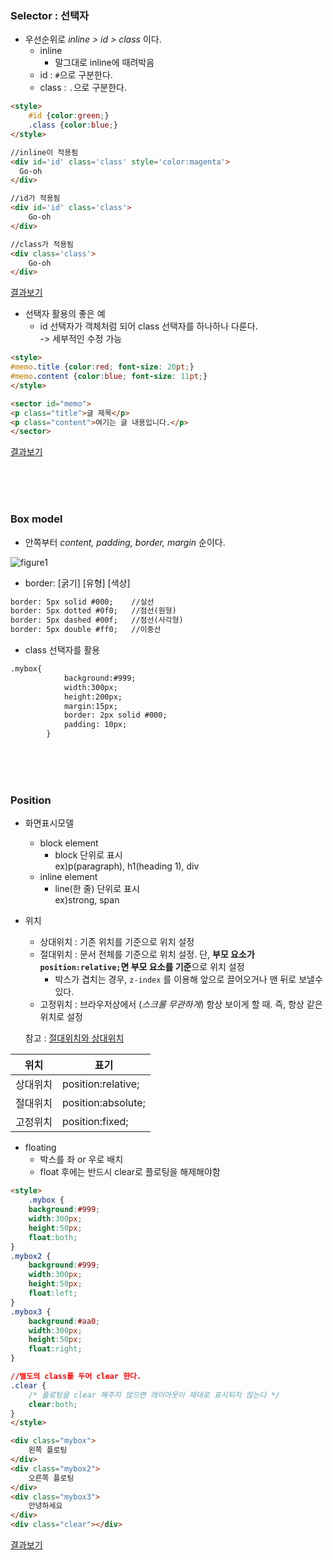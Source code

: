 ### Selector : 선택자
- 우선순위로 *inline > id > class* 이다.
    - inline
        - 말그대로 inline에 때려박음 
    - id : `#`으로 구분한다.     
    - class : `.`으로 구분한다.
        
```html
<style>
    #id {color:green;}
    .class {color:blue;}
</style>

//inline이 적용됨
<div id='id' class='class' style='color:magenta'>
  Go-oh
</div>

//id가 적용됨
<div id='id' class='class'>     
    Go-oh
</div>

//class가 적용됨
<div class='class'>     
    Go-oh
</div>
```
<a href="https://codepen.io/go-oh/pen/jOWRPzo"> 결과보기 </a>

- 선택자 활용의 좋은 예
    - id 선택자가 객체처럼 되어 class 선택자를 하나하나 다룬다.  
    -> 세부적인 수정 가능
    
```html
<style>
#memo.title {color:red; font-size: 20pt;}
#memo.content {color:blue; font-size: 11pt;}
</style>

<sector id="memo">
<p class="title">글 제목</p>
<p class="content">여기는 글 내용입니다.</p>
</sector>
```
<a href="https://codepen.io/sinbi/pen/ZBoLXo"> 결과보기 </a>
   
<br><br><br>

### Box model
- 안쪽부터 *content, padding, border, margin* 순이다.

![figure1](https://media.vlpt.us/images/yotae07/post/3fa079c7-5888-489b-8446-6e16ef392f03/margin,%20border,%20padding,%20and%20content.png)

- border: [굵기] [유형] [색상]
```html
border: 5px solid #000;    //실선
border: 5px dotted #0f0;   //점선(원형)
border: 5px dashed #00f;   //점선(사각형)
border: 5px double #ff0;   //이중선
```

- class 선택자를 활용
```html
.mybox{
            background:#999;
            width:300px;
            height:200px;
            margin:15px;
            border: 2px solid #000;    
            padding: 10px;
        }
```

<br><br><br>

### Position
- 화면표시모델
    - block element
		- block 단위로 표시  
        ex)p(paragraph), h1(heading 1), div
    - inline element  
		- line(한 줄) 단위로 표시  
        ex)strong, span
		
- 위치  
	- 상대위치 : 기존 위치를 기준으로 위치 설정
	- 절대위치 : 문서 전체를 기준으로 위치 설정. 단, **부모 요소가 `position:relative;`면 부모 요소를 기준**으로 위치 설정
		- 박스가 겹치는 경우, `z-index` 를 이용해 앞으로 끌어오거나 맨 뒤로 보낼수 있다.
	- 고정위치 : 브라우저상에서 (*스크롤 무관하게*) 항상 보이게 할 때. 즉, 항상 같은 위치로 설정   
	
	참고 : <a href="https://jongpak.com/prob/post/52"> 절대위치와 상대위치 </a>  
	
위치 | 표기  
--------|--------  
상대위치 |position:relative;  
절대위치 |position:absolute;
고정위치 |position:fixed;


- floating
	- 박스를 좌 or 우로 배치
	- float 후에는 반드시 clear로 플로팅을 해제해야함
	
```html
<style>
	.mybox {    
	background:#999;
    width:300px;
    height:50px;
    float:both;
}
.mybox2 {    
	background:#999;
    width:300px;
    height:50px;
    float:left;
}
.mybox3 {    
	background:#aa0;
    width:300px;
    height:50px;
    float:right;
}

//별도의 class를 두어 clear 한다.
.clear {    
    /* 플로팅을 clear 해주지 않으면 레이아웃이 제대로 표시되지 않는다 */    
    clear:both;    
}
</style>

<div class="mybox">
    왼쪽 플로팅
</div>
<div class="mybox2">
    오른쪽 플로팅
</div>
<div class="mybox3">
    안녕하세요
</div>
<div class="clear"></div>
```
<a href="https://codepen.io/go-oh/pen/WNrWpNR"> 결과보기 </a>
